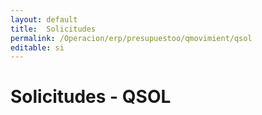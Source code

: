 ```yaml
---
layout: default
title:  Solicitudes
permalink: /Operacion/erp/presupuestoo/qmovimient/qsol
editable: si
---
```


# Solicitudes - QSOL